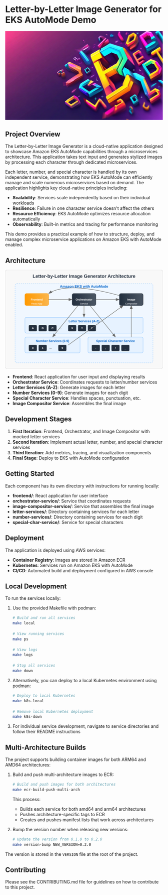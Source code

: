 # Letter-by-Letter Image Generator for EKS AutoMode Demo

<div align="center">
  <img src="assets/logo.png" alt="Letter-by-Letter Image Generator Logo" >
</div>

## Project Overview

The Letter-by-Letter Image Generator is a cloud-native application designed to showcase Amazon EKS AutoMode capabilities through a microservices architecture. This application takes text input and generates stylized images by processing each character through dedicated microservices.

Each letter, number, and special character is handled by its own independent service, demonstrating how EKS AutoMode can efficiently manage and scale numerous microservices based on demand. The application highlights key cloud-native principles including:

- **Scalability**: Services scale independently based on their individual workloads
- **Resilience**: Failure in one character service doesn't affect the others
- **Resource Efficiency**: EKS AutoMode optimizes resource allocation automatically
- **Observability**: Built-in metrics and tracing for performance monitoring

This demo provides a practical example of how to structure, deploy, and manage complex microservice applications on Amazon EKS with AutoMode enabled.

## Architecture

<div align="center">
  <img src="assets/architecture.svg" alt="Letter-by-Letter Image Generator Architecture Diagram" width="800">
</div>

- **Frontend**: React application for user input and displaying results
- **Orchestrator Service**: Coordinates requests to letter/number services
- **Letter Services (A-Z)**: Generate images for each letter
- **Number Services (0-9)**: Generate images for each digit
- **Special Character Service**: Handles spaces, punctuation, etc.
- **Image Compositor Service**: Assembles the final image

## Development Stages

1. **First Iteration**: Frontend, Orchestrator, and Image Compositor with mocked letter services
2. **Second Iteration**: Implement actual letter, number, and special character services
3. **Third Iteration**: Add metrics, tracing, and visualization components
4. **Final Stage**: Deploy to EKS with AutoMode configuration

## Getting Started

Each component has its own directory with instructions for running locally:

- **frontend/**: React application for user interface
- **orchestrator-service/**: Service that coordinates requests
- **image-compositor-service/**: Service that assembles the final image
- **letter-services/**: Directory containing services for each letter
- **number-services/**: Directory containing services for each digit
- **special-char-service/**: Service for special characters

## Deployment

The application is deployed using AWS services:

- **Container Registry**: Images are stored in Amazon ECR
- **Kubernetes**: Services run on Amazon EKS with AutoMode
- **CI/CD**: Automated build and deployment configured in AWS console

## Local Development

To run the services locally:

1. Use the provided Makefile with podman:
   ```bash
   # Build and run all services
   make local
   
   # View running services
   make ps
   
   # View logs
   make logs
   
   # Stop all services
   make down
   ```

2. Alternatively, you can deploy to a local Kubernetes environment using podman:
   ```bash
   # Deploy to local Kubernetes
   make k8s-local
   
   # Remove local Kubernetes deployment
   make k8s-down
   ```

3. For individual service development, navigate to service directories and follow their README instructions

## Multi-Architecture Builds

The project supports building container images for both ARM64 and AMD64 architectures:

1. Build and push multi-architecture images to ECR:
   ```bash
   # Build and push images for both architectures
   make ecr-build-push-multi-arch
   ```

   This process:
   - Builds each service for both amd64 and arm64 architectures
   - Pushes architecture-specific tags to ECR
   - Creates and pushes manifest lists that work across architectures

2. Bump the version number when releasing new versions:
   ```bash
   # Update the version from 0.1.0 to 0.2.0
   make version-bump NEW_VERSION=0.2.0
   ```

The version is stored in the `VERSION` file at the root of the project.

## Contributing

Please see the CONTRIBUTING.md file for guidelines on how to contribute to this project.
